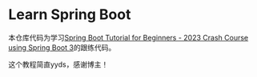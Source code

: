 # Learn Spring Boot

本仓库代码为学习[Spring Boot Tutorial for Beginners - 2023 Crash Course using Spring Boot 3](https://www.youtube.com/watch?v=UgX5lgv4uVM)的跟练代码。

这个教程简直yyds，感谢博主！
